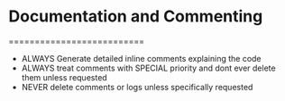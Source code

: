 # Documentation and Commenting
==========================
- ALWAYS Generate detailed inline comments explaining the code
- ALWAYS treat comments with SPECIAL priority and dont ever delete them unless requested
- NEVER delete comments or logs unless specifically requested